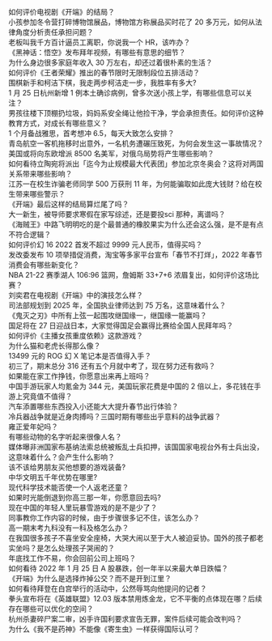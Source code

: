 如何评价电视剧《开端》的结局？  
小孩参加冬令营打碎博物馆展品，博物馆方称展品买时花了 20 多万元，如何从法律角度分析责任承担问题？  
老板叫我千方百计逼员工离职，你说我一个 HR，该咋办？  
《黑神话：悟空》发布拜年视频，有哪些有意思的细节？  
为什么身边很多家庭年收入 30 万左右，却还过着很朴素的生活？  
如何评价《王者荣耀》推出的春节限时无限制段位五排活动？  
围棋新手和柯洁下棋，我走两步柯洁走一步，我胜率有多大?  
1 月 25 日杭州新增 1 例本土确诊病例，曾多次送小孩上学，有哪些信息可以关注？  
男孩往楼下顶棚扔垃圾，妈妈系安全绳让他捡干净，学会承担责任。如何评价这种教育方式，对成长有哪些意义？  
1 个月备战雅思，首考想冲 6.5，每天大致怎么安排？  
青岛航空一客机拖移时出意外，一名机务遭碾压致死，为何会发生这一事故情况？  
美国或将向东欧增派 8500 名美军，对俄乌局势将产生哪些影响？  
如何看待立陶宛将派出「迄今为止规模最大代表团」参加北京冬奥会？这将对两国关系带来哪些影响？  
江苏一在校生诈骗老师同学 500 万获刑 11 年，为何能骗取如此庞大钱财？给在校生带来哪些警示？  
《开端》最后这样的结局算烂尾了吗？  
大一新生，被导师要求寒假在家写综述，还是要投sci 那种，离谱吗？  
《海贼王》中路飞明明吃的是个最普通的橡胶果实为什么还会这么强，是不是有点不符合逻辑？  
如何评价幻 16 2022 首发不超过 9999 元人民币，值得买吗？  
发改委发布 10 项举措促消费，淘宝等多家平台宣布「春节不打烊」，2022 年春节消费会有哪些新变化？  
NBA 21-22 赛季湖人 106:96 篮网，詹姆斯 33+7+6 浓眉复出，如何评价这场比赛？  
刘奕君在电视剧《开端》中的演技怎么样？  
司法部规划到 2025 年，全国执业律师达到 75 万名，这意味着什么？  
《鬼灭之刃》中所有上弦一起围攻继国缘一，继国缘一能赢吗？  
国足将在 27 日迎战日本，大家觉得国足会赢得比赛给全国人民拜年吗？  
如何评价《主播女孩重度依赖》这款游戏？  
为什么猫和老虎长得那么像？  
13499 元的 ROG 幻 X 笔记本是否值得入手？  
初三了，期末总分 316 还有五个月就中考了，现在努力还有救吗？  
如果能在家工作挣钱，你愿意出来再上班吗？  
中国手游玩家人均氪金为 344 元，美国玩家花费是中国的 2 倍以上，多花钱在手游上究竟值不值得？  
汽车添置哪些东西投入小还能大大提升春节出行体验？  
冷兵器战争就是近身肉搏吗？三国时期有哪些出乎意料的战争武器？  
雍正爱年妃吗？  
有哪些动物的名字听起来很像人名？  
媒体曝非洲国家布基纳法索总统被叛乱士兵扣押，该国国家电视台外有士兵出没，这意味着什么？会产生什么影响？  
该不该给男朋友买他想要的游戏装备?  
中华文明五千年优势在哪里?  
现代科学技术能否使一个人返老还童？  
如果时光能倒退到你高三那一年，你愿意回去吗?  
现在中国的年轻人里玩暴雪游戏的是不是少了？  
同事教你工作内容的时候，由于步骤很多记不住，该怎么办？  
高一期末考九科没有一科及格怎么办？  
在我国很多孩子不喜坐安全座椅，大哭大闹以至于大人被迫妥协。国外的孩子都老实坐吗？是怎么处理孩子哭闹的？  
年底找工作不易，你会回前公司上班吗？  
如何看待 2022 年 1 月 25 日 A 股暴跌，创一年半以来最大单日跌幅？  
《开端》为什么是选择炸掉公交？而不是开到江里？  
如何看待拜登在白宫举行的活动中，公然辱骂向他提问的记者？  
拳头宣布将在《英雄联盟》12.03 版本禁用炼金龙，它不平衡的点体现在哪？后续存在哪些可以优化的空间？  
杭州杀妻碎尸案二审，凶手许国利要求宣告无罪，案件后续可能会改判吗？  
为什么《我不是药神》不能像《寄生虫》一样获得国际认可？  
